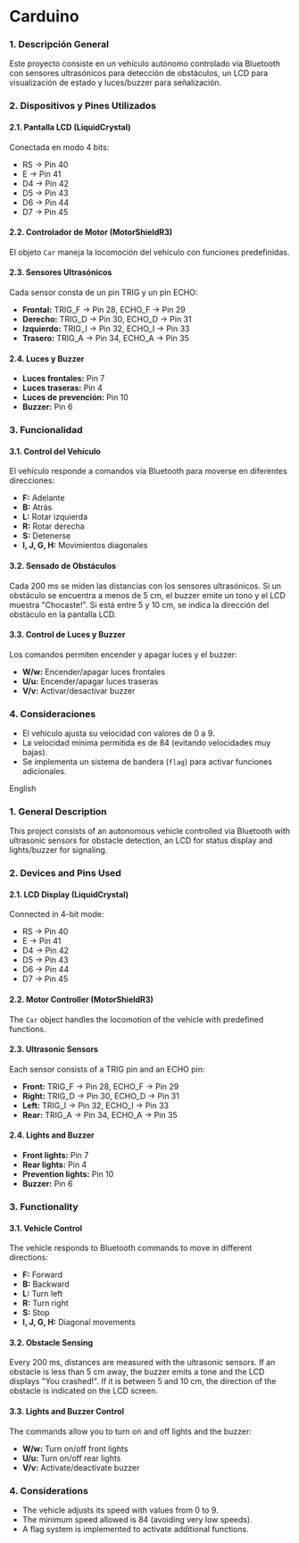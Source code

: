 # Carduino

### 1. Descripción General
Este proyecto consiste en un vehículo autónomo controlado vía Bluetooth con sensores ultrasónicos para detección de obstáculos, un LCD para visualización de estado y luces/buzzer para señalización.

### 2. Dispositivos y Pines Utilizados

#### 2.1. Pantalla LCD (LiquidCrystal)
Conectada en modo 4 bits:
- RS -> Pin 40
- E  -> Pin 41
- D4 -> Pin 42
- D5 -> Pin 43
- D6 -> Pin 44
- D7 -> Pin 45

#### 2.2. Controlador de Motor (MotorShieldR3)
El objeto `Car` maneja la locomoción del vehículo con funciones predefinidas.

#### 2.3. Sensores Ultrasónicos
Cada sensor consta de un pin TRIG y un pin ECHO:
- **Frontal:** TRIG_F -> Pin 28, ECHO_F -> Pin 29
- **Derecho:** TRIG_D -> Pin 30, ECHO_D -> Pin 31
- **Izquierdo:** TRIG_I -> Pin 32, ECHO_I -> Pin 33
- **Trasero:** TRIG_A -> Pin 34, ECHO_A -> Pin 35

#### 2.4. Luces y Buzzer
- **Luces frontales:** Pin 7
- **Luces traseras:** Pin 4
- **Luces de prevención:** Pin 10
- **Buzzer:** Pin 6

### 3. Funcionalidad
#### 3.1. Control del Vehículo
El vehículo responde a comandos vía Bluetooth para moverse en diferentes direcciones:
- **F:** Adelante
- **B:** Atrás
- **L:** Rotar izquierda
- **R:** Rotar derecha
- **S:** Detenerse
- **I, J, G, H:** Movimientos diagonales

#### 3.2. Sensado de Obstáculos
Cada 200 ms se miden las distancias con los sensores ultrasónicos. Si un obstáculo se encuentra a menos de 5 cm, el buzzer emite un tono y el LCD muestra "Chocaste!". Si está entre 5 y 10 cm, se indica la dirección del obstáculo en la pantalla LCD.

#### 3.3. Control de Luces y Buzzer
Los comandos permiten encender y apagar luces y el buzzer:
- **W/w:** Encender/apagar luces frontales
- **U/u:** Encender/apagar luces traseras
- **V/v:** Activar/desactivar buzzer

### 4. Consideraciones
- El vehículo ajusta su velocidad con valores de 0 a 9.
- La velocidad mínima permitida es de 84 (evitando velocidades muy bajas).
- Se implementa un sistema de bandera (`flag`) para activar funciones adicionales.



English

### 1. General Description
This project consists of an autonomous vehicle controlled via Bluetooth with ultrasonic sensors for obstacle detection, an LCD for status display and lights/buzzer for signaling.

### 2. Devices and Pins Used

#### 2.1. LCD Display (LiquidCrystal)
Connected in 4-bit mode:
- RS -> Pin 40
- E -> Pin 41
- D4 -> Pin 42
- D5 -> Pin 43
- D6 -> Pin 44
- D7 -> Pin 45

#### 2.2. Motor Controller (MotorShieldR3)
The `Car` object handles the locomotion of the vehicle with predefined functions.

#### 2.3. Ultrasonic Sensors
Each sensor consists of a TRIG pin and an ECHO pin:
- **Front:** TRIG_F -> Pin 28, ECHO_F -> Pin 29
- **Right:** TRIG_D -> Pin 30, ECHO_D -> Pin 31
- **Left:** TRIG_I -> Pin 32, ECHO_I -> Pin 33
- **Rear:** TRIG_A -> Pin 34, ECHO_A -> Pin 35

#### 2.4. Lights and Buzzer
- **Front lights:** Pin 7
- **Rear lights:** Pin 4
- **Prevention lights:** Pin 10
- **Buzzer:** Pin 6

### 3. Functionality
#### 3.1. Vehicle Control
The vehicle responds to Bluetooth commands to move in different directions:
- **F:** Forward
- **B:** Backward
- **L:** Turn left
- **R:** Turn right
- **S:** Stop
- **I, J, G, H:** Diagonal movements

#### 3.2. Obstacle Sensing
Every 200 ms, distances are measured with the ultrasonic sensors. If an obstacle is less than 5 cm away, the buzzer emits a tone and the LCD displays "You crashed!". If it is between 5 and 10 cm, the direction of the obstacle is indicated on the LCD screen.

#### 3.3. Lights and Buzzer Control
The commands allow you to turn on and off lights and the buzzer:
- **W/w:** Turn on/off front lights
- **U/u:** Turn on/off rear lights
- **V/v:** Activate/deactivate buzzer

### 4. Considerations
- The vehicle adjusts its speed with values ​​from 0 to 9.
- The minimum speed allowed is 84 (avoiding very low speeds).
- A flag system is implemented to activate additional functions.
